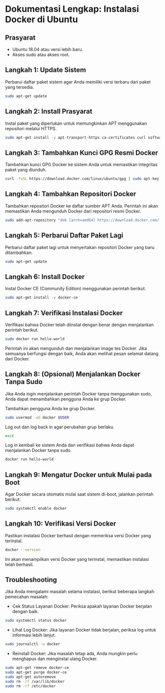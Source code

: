 # Dokumentasi Lengkap: Instalasi Docker di Ubuntu

## Prasyarat

- Ubuntu 18.04 atau versi lebih baru.
- Akses sudo atau akses root.

## Langkah 1: Update Sistem

Perbarui daftar paket sistem agar Anda memiliki versi terbaru dari paket yang tersedia.

```sh
sudo apt-get update
```

## Langkah 2: Install Prasyarat

Instal paket yang diperlukan untuk memungkinkan APT menggunakan repositori melalui HTTPS.

```sh
sudo apt-get install -y apt-transport-https ca-certificates curl software-properties-common
```

## Langkah 3: Tambahkan Kunci GPG Resmi Docker

Tambahkan kunci GPG Docker ke sistem Anda untuk memastikan integritas paket yang diunduh.

```sh
curl -fsSL https://download.docker.com/linux/ubuntu/gpg | sudo apt-key add -
```

## Langkah 4: Tambahkan Repositori Docker

Tambahkan repositori Docker ke daftar sumber APT Anda. Perintah ini akan memastikan Anda mengunduh Docker dari repositori resmi Docker.

```sh
sudo add-apt-repository "deb [arch=amd64] https://download.docker.com/linux/ubuntu $(lsb_release -cs) stable"
```

## Langkah 5: Perbarui Daftar Paket Lagi

Perbarui daftar paket lagi untuk menyertakan repositori Docker yang baru ditambahkan.

```sh
sudo apt-get update
```

## Langkah 6: Install Docker

Instal Docker CE (Community Edition) menggunakan perintah berikut.

```sh
sudo apt-get install -y docker-ce   
```

## Langkah 7: Verifikasi Instalasi Docker

Verifikasi bahwa Docker telah diinstal dengan benar dengan menjalankan perintah berikut.

```sh
sudo docker run hello-world
```

Perintah ini akan mengunduh dan menjalankan image tes Docker. Jika semuanya berfungsi dengan baik, Anda akan melihat pesan selamat datang dari Docker.

## Langkah 8: (Opsional) Menjalankan Docker Tanpa Sudo

Jika Anda ingin menjalankan perintah Docker tanpa menggunakan sudo, Anda dapat menambahkan pengguna Anda ke grup Docker.

Tambahkan pengguna Anda ke grup Docker.

```sh
sudo usermod -aG docker $USER 
```

Log out dan log back in agar perubahan grup berlaku.

```sh
exit
```

Log in kembali ke sistem Anda dan verifikasi bahwa Anda dapat menjalankan Docker tanpa sudo.

```sh
docker run hello-world
```

## Langkah 9: Mengatur Docker untuk Mulai pada Boot

Agar Docker secara otomatis mulai saat sistem di-boot, jalankan perintah berikut:

```sh
sudo systemctl enable docker
```

## Langkah 10: Verifikasi Versi Docker

Pastikan instalasi Docker berhasil dengan memeriksa versi Docker yang terinstal.

```sh
docker --version
```

Ini akan menampilkan versi Docker yang terinstal, memastikan instalasi telah berhasil.

## Troubleshooting

Jika Anda mengalami masalah selama instalasi, berikut beberapa langkah pemecahan masalah:

-  Cek Status Layanan Docker: Periksa apakah layanan Docker berjalan dengan baik.

```sh
sudo systemctl status docker
```

- Lihat Log Docker: Jika layanan Docker tidak berjalan, periksa log untuk informasi lebih lanjut.

```sh
sudo journalctl -u docker
```

- Reinstall Docker: Jika masalah tetap ada, Anda mungkin perlu menghapus dan menginstal ulang Docker.


```sh
sudo apt-get remove docker-ce
sudo apt-get purge docker-ce
sudo apt-get autoremove
sudo rm -rf /var/lib/docker
sudo rm -rf /etc/docker
```